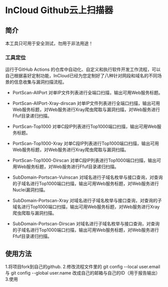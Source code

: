# InCloud Github云上扫描器
## 简介
本工具只可用于安全测试，勿用于非法用途！
### 工具定位
运行于GitHub Actions 的仓库中自动化、自定义和执行软件开发工作流程，可以自己根据喜好定制功能，InCloud已经为您定制好了八种针对网段和域名的不同场景的信息收集与漏洞扫描流程。

* PortScan-AllPort 对单IP文件列表进行全端口扫描，输出可用Web服务标题。

* PortScan-AllPort-Xray-dirscan   对单IP文件列表进行全端口扫描，输出可用Web服务标题，对Web服务进行Xray爬虫爬取与漏洞扫描，对Web服务进行Ffuf目录递归扫描。

* PortScan-Top1000 对单C段IP列表进行Top1000端口扫描，输出可用Web服务标题。
* PortScan-Top1000-Xray 对单C段IP列表进行Top1000端口扫描，输出可用Web服务标题，对Web服务进行Xray爬虫爬取与漏洞扫描。
* PortScan-Top1000-Dirscan 对单C段IP列表进行Top1000端口扫描，输出可用Web服务标题，对Web服务进行Ffuf目录递归扫描。
* SubDomain-Portscan-Vulnscan 对域名进行子域名枚举与接口查询，对查询的子域名进行Top1000端口扫描，输出可用Web服务标题，对Web服务进行Nuclei漏洞扫描。
* SubDomain-Portscan-Xray 对域名进行子域名枚举与接口查询，对查询的子域名进行Top1000端口扫描，输出可用Web服务标题，对Web服务进行Xray爬虫爬取与漏洞扫描。
* SubDomain-Portscan-Dirscan 对域名进行子域名枚举与接口查询，对查询的子域名进行Top1000端口扫描，输出可用Web服务标题，对Web服务进行Ffuf目录递归扫描。

## 使用方法
1.将项目fork到自己的github.
2.修改流程文件里的  git config --local user.email  与   git config --global user.name  改成自己的邮箱与自己的ID（用于报告输出）
3.使用

